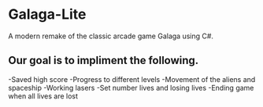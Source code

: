# Galaga-Lite

A modern remake of the classic arcade game Galaga using C#.

Our goal is to impliment the following.
--------------------------------------
-Saved high score
-Progress to different levels
-Movement of the aliens and spaceship
-Working lasers
-Set number lives and losing lives
-Ending game when all lives are lost
